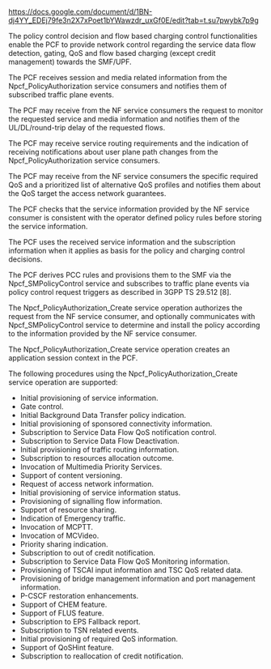 https://docs.google.com/document/d/1BN-dj4YY_EDEj79fe3n2X7xPoet1bYWawzdr_uxGf0E/edit?tab=t.su7pwybk7p9g





The policy control decision and flow based charging control functionalities enable the PCF to provide network control regarding the service data flow detection, gating, QoS and flow based charging (except credit management) towards the SMF/UPF.

The PCF receives session and media related information from the Npcf_PolicyAuthorization service consumers and notifies them of subscribed traffic plane events.

The PCF may receive from the NF service consumers the request to monitor the requested service and media information and notifies them of the UL/DL/round-trip delay of the requested flows.

The PCF may receive service routing requirements and the indication of receiving notifications about user plane path changes from the Npcf_PolicyAuthorization service consumers.

The PCF may receive from the NF service consumers the specific required QoS and a prioritized list of alternative QoS profiles and notifies them about the QoS target the access network guarantees.

The PCF checks that the service information provided by the NF service consumer is consistent with the operator defined policy rules before storing the service information.

The PCF uses the received service information and the subscription information when it applies as basis for the policy and charging control decisions.

The PCF derives PCC rules and provisions them to the SMF via the Npcf_SMPolicyControl service and subscribes to traffic plane events via policy control request triggers as described in 3GPP TS 29.512 [8]. 



The Npcf_PolicyAuthorization_Create service operation authorizes the request from the NF service consumer, and optionally communicates with Npcf_SMPolicyControl service to determine and install the policy according to the information provided by the NF service consumer.

The Npcf_PolicyAuthorization_Create service operation creates an application session context in the PCF. 

The following procedures using the Npcf_PolicyAuthorization_Create service operation are supported:
- Initial provisioning of service information.
- Gate control.
- Initial Background Data Transfer policy indication.
- Initial provisioning of sponsored connectivity information.
- Subscription to Service Data Flow QoS notification control.
- Subscription to Service Data Flow Deactivation.
- Initial provisioning of traffic routing information.
- Subscription to resources allocation outcome.
- Invocation of Multimedia Priority Services.
- Support of content versioning.
- Request of access network information.
- Initial provisioning of service information status.
- Provisioning of signalling flow information.
- Support of resource sharing.
- Indication of Emergency traffic.
- Invocation of MCPTT.
- Invocation of MCVideo.
- Priority sharing indication.
- Subscription to out of credit notification.
- Subscription to Service Data Flow QoS Monitoring information.
- Provisioning of TSCAI input information and TSC QoS related data.
- Provisioning of bridge management information and port management information.
- P-CSCF restoration enhancements.
- Support of CHEM feature.
- Support of FLUS feature.
- Subscription to EPS Fallback report.
- Subscription to TSN related events.
- Initial provisioning of required QoS information.
- Support of QoSHint feature.
- Subscription to reallocation of credit notification.
